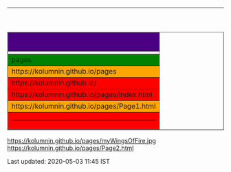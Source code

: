 <html><head>
<meta content="text/html; charset=utf-8" http-equiv="Content-Type" />
<link rel="stylesheet" href="/kol.css" type="text/css">
</head>
<body bgcolor="">
<header><HR></header>
<table width="" border="" cols="" rows="" align="center" bordercollapse="" rules=""  bgcolor="">
<col group valign="top">
<col border=""  align="left"><col border=""  align="center"><col align=right border="" ><tr><td></td></tr>
<col valign=top align=left width="" height=""><thead valign=top><tr><th bgcolor=indigo><H2></H2></th></tr>
</thead>
<tfoot><tr><td bgcolor=red><hr></td></tr></tfoot>
<tbody bgcolor=orange>
<tr><td bgcolor=green colspan=3>pages</td></tr>
<tr><td bgcolor="">https://kolumnin.github.io/pages</td></tr>
<tr><td bgcolor=red>https://kolumnin.github.io/</td></tr>
<tr><td bgcolor=red>https://kolumnin.github.io/pages/index.html</td></tr>
<tr><td>https://kolumnin.github.io/pages/Page1.html</td></tr>
</tbody>
</table> 

https://kolumnin.github.io/pages/myWingsOfFire.jpg
https://kolumnin.github.io/pages/Page2.html
<footer>Last updated: 2020-05-03 11:45 IST</footer>
</body></html>
